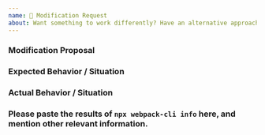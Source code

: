 ```yaml
---
name: 🔧 Modification Request
about: Want something to work differently? Have an alternative approach? This is the template for you.
---
```


<!-- Please do not delete this template, otherwise your issue may be closed immediately. -->
<!-- Before creating an issue, please make sure you are using the latest version of webpack. -->

### Modification Proposal

<!-- Clearly describe the change you are proposing and why it's necessary. -->
<!-- Please ask questions in Discussions or on Stack Overflow. -->
<!-- https://github.com/webpack/webpack/discussions -->
<!-- https://stackoverflow.com/questions/ask?tags=webpack -->
<!-- Issues that contain questions or support requests will be closed. -->

### Expected Behavior / Situation

<!-- Describe how you expect the feature or behavior to work. -->

### Actual Behavior / Situation

<!-- Describe how it currently works or behaves. -->

### Please paste the results of `npx webpack-cli info` here, and mention other relevant information.
